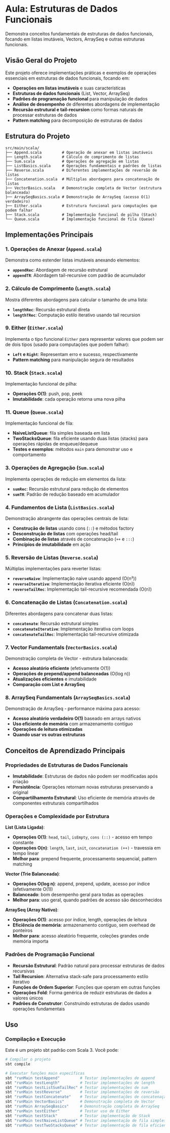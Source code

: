 # Aula: Estruturas de Dados Funcionais

Demonstra conceitos fundamentais de estruturas de dados funcionais, focando em listas imutáveis, Vectors, ArraySeq e outras estruturas funcionais.

## Visão Geral do Projeto

Este projeto oferece implementações práticas e exemplos de operações essenciais em estruturas de dados funcionais, focando em:

- **Operações em listas imutáveis** e suas características
- **Estruturas de dados funcionais** (List, Vector, ArraySeq)
- **Padrões de programação funcional** para manipulação de dados
- **Análise de desempenho** de diferentes abordagens de implementação
- **Recursão estrutural e tail-recursion** como formas naturais de processar estruturas de dados
- **Pattern matching** para decomposição de estruturas de dados

## Estrutura do Projeto

```
src/main/scala/
├── Append.scala         # Operação de anexar em listas imutáveis
├── Length.scala         # Cálculo de comprimento de listas
├── Sum.scala            # Operações de agregação em listas
├── ListBasics.scala     # Operações fundamentais e padrões de listas
├── Reverse.scala        # Diferentes implementações de reversão de listas
├── Concatenation.scala  # Múltiplas abordagens para concatenação de listas
├── VectorBasics.scala   # Demonstração completa de Vector (estrutura balanceada)
├── ArraySeqBasics.scala # Demonstração de ArraySeq (acesso O(1) verdadeiro)
├── Either.scala         # Estrutura funcional para computações que podem falhar
├── Stack.scala          # Implementação funcional de pilha (Stack)
└── Queue.scala          # Implementação funcional de fila (Queue)
```

## Implementações Principais

### 1. Operações de Anexar (`Append.scala`)
Demonstra como estender listas imutáveis anexando elementos:
- **`appendRec`**: Abordagem de recursão estrutural
- **`appendTR`**: Abordagem tail-recursive com padrão de acumulador

### 2. Cálculo de Comprimento (`Length.scala`)
Mostra diferentes abordagens para calcular o tamanho de uma lista:
- **`lengthRec`**: Recursão estrutural direta
- **`lengthTRec`**: Computação estilo iterativo usando tail recursion

### 9. Either (`Either.scala`)
Implementa o tipo funcional `Either` para representar valores que podem ser de dois tipos (usado para computações que podem falhar):
- **`Left` e `Right`**: Representam erro e sucesso, respectivamente
- **Pattern matching** para manipulação segura de resultados

### 10. Stack (`Stack.scala`)
Implementação funcional de pilha:
- **Operações O(1)**: push, pop, peek
- **Imutabilidade**: cada operação retorna uma nova pilha

### 11. Queue (`Queue.scala`)
Implementação funcional de fila:
- **NaiveListQueue**: fila simples baseada em lista
- **TwoStacksQueue**: fila eficiente usando duas listas (stacks) para operações rápidas de enqueue/dequeue
- **Testes e exemplos**: métodos `main` para demonstrar uso e comportamento

### 3. Operações de Agregação (`Sum.scala`)
Implementa operações de redução em elementos da lista:
- **`sumRec`**: Recursão estrutural para redução de elementos
- **`sumTR`**: Padrão de redução baseado em acumulador

### 4. Fundamentos de Lista (`ListBasics.scala`)
Demonstração abrangente das operações centrais de lista:
- **Construção de listas** usando cons (`::`) e métodos factory
- **Desconstrução de listas** com operações head/tail
- **Combinação de listas** através de concatenação (`++` e `:::`)
- **Princípios de imutabilidade** em ação

### 5. Reversão de Listas (`Reverse.scala`)
Múltiplas implementações para reverter listas:
- **`reverseNaive`**: Implementação naive usando append (O(n²))
- **`reverseIterative`**: Implementação iterativa eficiente (O(n))
- **`reverseTailRec`**: Implementação tail-recursive recomendada (O(n))

### 6. Concatenação de Listas (`Concatenation.scala`)
Diferentes abordagens para concatenar duas listas:
- **`concatenate`**: Recursão estrutural simples
- **`concatenateIterative`**: Implementação iterativa com loops
- **`concatenateTailRec`**: Implementação tail-recursive otimizada

### 7. Vector Fundamentals (`VectorBasics.scala`)
Demonstração completa de Vector - estrutura balanceada:
- **Acesso aleatório eficiente** (efetivamente O(1))
- **Operações de prepend/append balanceadas** (O(log n))
- **Atualizações eficientes** e imutabilidade
- **Comparação com List e ArraySeq**

### 8. ArraySeq Fundamentals (`ArraySeqBasics.scala`)
Demonstração de ArraySeq - performance máxima para acesso:
- **Acesso aleatório verdadeiro O(1)** baseado em arrays nativos
- **Uso eficiente de memória** com armazenamento contíguo
- **Operações de leitura otimizadas**
- **Quando usar vs outras estruturas**

## Conceitos de Aprendizado Principais

### Propriedades de Estruturas de Dados Funcionais
- **Imutabilidade**: Estruturas de dados não podem ser modificadas após criação
- **Persistência**: Operações retornam novas estruturas preservando a original
- **Compartilhamento Estrutural**: Uso eficiente de memória através de componentes estruturais compartilhados

### Operações e Complexidade por Estrutura
**List (Lista Ligada)**:
- **Operações O(1)**: `head`, `tail`, `isEmpty`, `cons (::)` - acesso em tempo constante
- **Operações O(n)**: `length`, `last`, `init`, `concatenation (++)` - travessia em tempo linear
- **Melhor para**: prepend frequente, processamento sequencial, pattern matching

**Vector (Trie Balanceada)**:
- **Operações O(log n)**: append, prepend, update, acesso por índice (efetivamente O(1))
- **Balanceado**: bom desempenho geral para todas as operações
- **Melhor para**: uso geral, quando padrões de acesso são desconhecidos

**ArraySeq (Array Nativo)**:
- **Operações O(1)**: acesso por índice, length, operações de leitura
- **Eficiência de memória**: armazenamento contíguo, sem overhead de ponteiros
- **Melhor para**: acesso aleatório frequente, coleções grandes onde memória importa

### Padrões de Programação Funcional
- **Recursão Estrutural**: Padrão natural para processar estruturas de dados recursivas
- **Tail Recursion**: Alternativa stack-safe para processamento estilo iterativo
- **Funções de Ordem Superior**: Funções que operam em outras funções
- **Operações Fold**: Forma genérica de reduzir estruturas de dados a valores únicos
- **Padrões de Construtor**: Construindo estruturas de dados usando operações fundamentais

## Uso

### Compilação e Execução

Este é um projeto sbt padrão com Scala 3. Você pode:

```bash
# Compilar o projeto
sbt compile

# Executar funções main específicas
sbt "runMain testAppend"         # Testar implementações de append
sbt "runMain testLength"         # Testar implementações de length
sbt "runMain testListSumTailRec" # Testar implementações de sum
sbt "runMain testReverse"        # Testar implementações de reversão
sbt "runMain testConcatenate"    # Testar implementações de concatenação
sbt "runMain VectorBasics"       # Demonstração completa de Vector
sbt "runMain ArraySeqBasics"     # Demonstração completa de ArraySeq
sbt "runMain testEither"         # Testar uso de Either
sbt "runMain testStack"          # Testar implementação de Stack
sbt "runMain testNaiveListQueue" # Testar implementação de fila simples
sbt "runMain testTwoStacksQueue" # Testar implementação de fila eficiente

```
